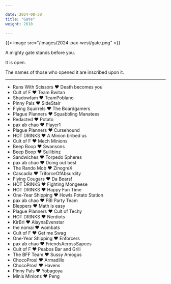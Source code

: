 ```yaml
---

date: 2024-08-30
title: "Gate"
weight: 2610

---
```


{{< image src="/images/2024-pax-west/gate.png" >}}

A mighty gate stands before you.

It is open.

The names of those who opened it are inscribed upon it.

---

- Runs With Scissors ❤️ Death becomes you
- Cult of F ❤️ Team Bwitan
- Shadowfam ❤️ TeamPoblano
- Pinny Pals ❤️ SideStair
- Flying Squirrels ❤️ The Boardgamers
- Plague Planners ❤️ Squabbling Manatees
- Redacted ❤️ Potato
- pax ab chao ❤️ Player1
- Plague Planners ❤️ Cursehound
- HOT DRINKS ❤️ A Minion bribed us
- Cult of F ❤️ Mech Minions
- Beep Boop ❤️ Swansons
- Beep Boop ❤️ Sullibinz
- Sandwiches ❤️ Torpedo Spheres
- pax ab chao ❤️ Doing out best
- The Rando Mob ❤️ ZinogreX
- Cascadia ❤️ TriforceOfAbsurdity
- Flying Cougars ❤️ Da Bears!
- HOT DRINKS ❤️ Fighting Mongeese
- HOT DRINKS ❤️ Happy Fun Time
- One-Year Shipping ❤️ Howls Potato Station
- pax ab chao ❤️ FBI Party Team
- Bleppers ❤️ Math is easy
- Plague Planners ❤️ Cult of Techy
- HOT DRINKS ❤️ Nerdiots
- KirBri ❤️ AlaynaEvenstar
- the nomai ❤️ wombats
- Cult of F ❤️ Get me Swag
- One-Year Shipping ❤️ Enforcers
- pax ab chao ❤️ FriendsAcrossSapces
- Cult of F ❤️ Peabos Bar and Grill
- The BFF Team ❤️ Sussy Amogus
- ChocoPros! ❤️ Armadillo
- ChocoPros! ❤️ Havens
- Pinny Pals ❤️ Yobagoya
- Minis Minions ❤️ Peng

